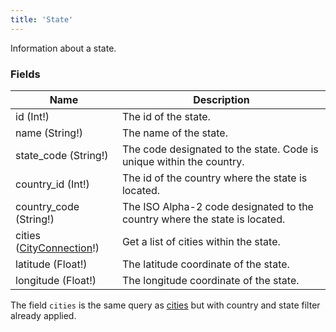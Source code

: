 ```yaml
---
title: 'State'
---
```


Information about a state.

### Fields

| Name                                             | Description                                                                |
| ------------------------------------------------ | -------------------------------------------------------------------------- |
| id (Int!)                                        | The id of the state.                                                       |
| name (String!)                                   | The name of the state.                                                     |
| state_code (String!)                             | The code designated to the state. Code is unique within the country.       |
| country_id (Int!)                                | The id of the country where the state is located.                          |
| country_code (String!)                           | The ISO Alpha-2 code designated to the country where the state is located. |
| cities ([CityConnection](./city-connection.md)!) | Get a list of cities within the state.                                     |
| latitude (Float!)                                | The latitude coordinate of the state.                                      |
| longitude (Float!)                               | The longitude coordinate of the state.                                     |

The field `cities` is the same query as [cities](../queries/cities.md) but with country and state filter already
applied.

